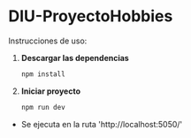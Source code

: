 # DIU-ProyectoHobbies

Instrucciones de uso:
1. **Descargar las dependencias**
   ```bash
   npm install
1. **Iniciar proyecto**
   ```bash
   npm run dev
- Se ejecuta en la ruta 'http://localhost:5050/'

  
